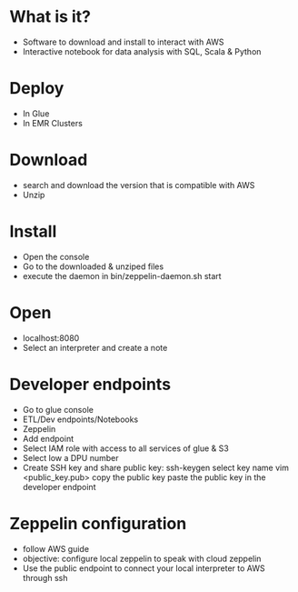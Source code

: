 # What is it?
- Software to download and install to interact with AWS
- Interactive notebook for data analysis with SQL, Scala & Python

# Deploy
- In Glue
- In EMR Clusters

# Download
- search and download the version that is compatible with AWS
- Unzip

# Install
- Open the console
- Go to the downloaded & unziped files
- execute the daemon in bin/zeppelin-daemon.sh start

# Open
- localhost:8080
- Select an interpreter and create a note

# Developer endpoints
- Go to glue console
- ETL/Dev endpoints/Notebooks
- Zeppelin
- Add endpoint
- Select IAM role with access to all services of glue & S3
- Select low a DPU number
- Create SSH key and share public key:
    ssh-keygen
        select key name
    vim <public_key.pub>
        copy the public key
    paste the public key in the developer endpoint

# Zeppelin configuration
- follow AWS guide
- objective: configure local zeppelin to speak with cloud zeppelin
- Use the public endpoint to connect your local interpreter to AWS through ssh